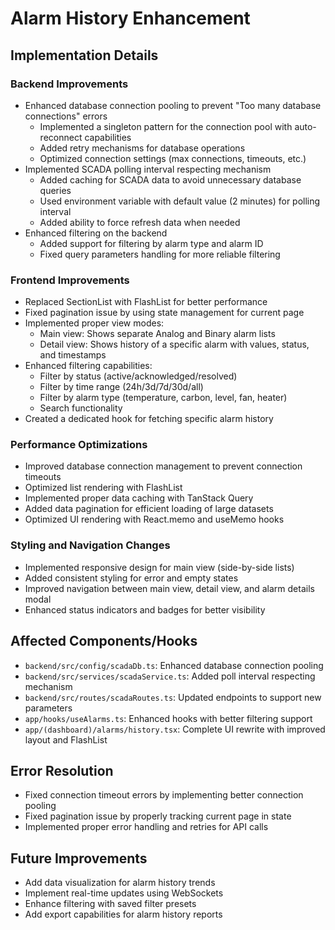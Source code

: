 # Alarm History Enhancement

## Implementation Details

### Backend Improvements
- Enhanced database connection pooling to prevent "Too many database connections" errors
  - Implemented a singleton pattern for the connection pool with auto-reconnect capabilities
  - Added retry mechanisms for database operations
  - Optimized connection settings (max connections, timeouts, etc.)
- Implemented SCADA polling interval respecting mechanism
  - Added caching for SCADA data to avoid unnecessary database queries
  - Used environment variable with default value (2 minutes) for polling interval
  - Added ability to force refresh data when needed
- Enhanced filtering on the backend
  - Added support for filtering by alarm type and alarm ID
  - Fixed query parameters handling for more reliable filtering

### Frontend Improvements
- Replaced SectionList with FlashList for better performance
- Fixed pagination issue by using state management for current page
- Implemented proper view modes:
  - Main view: Shows separate Analog and Binary alarm lists
  - Detail view: Shows history of a specific alarm with values, status, and timestamps
- Enhanced filtering capabilities:
  - Filter by status (active/acknowledged/resolved)
  - Filter by time range (24h/3d/7d/30d/all)
  - Filter by alarm type (temperature, carbon, level, fan, heater)
  - Search functionality
- Created a dedicated hook for fetching specific alarm history

### Performance Optimizations
- Improved database connection management to prevent connection timeouts
- Optimized list rendering with FlashList
- Implemented proper data caching with TanStack Query
- Added data pagination for efficient loading of large datasets
- Optimized UI rendering with React.memo and useMemo hooks

### Styling and Navigation Changes
- Implemented responsive design for main view (side-by-side lists)
- Added consistent styling for error and empty states
- Improved navigation between main view, detail view, and alarm details modal
- Enhanced status indicators and badges for better visibility

## Affected Components/Hooks
- `backend/src/config/scadaDb.ts`: Enhanced database connection pooling
- `backend/src/services/scadaService.ts`: Added poll interval respecting mechanism
- `backend/src/routes/scadaRoutes.ts`: Updated endpoints to support new parameters
- `app/hooks/useAlarms.ts`: Enhanced hooks with better filtering support
- `app/(dashboard)/alarms/history.tsx`: Complete UI rewrite with improved layout and FlashList

## Error Resolution
- Fixed connection timeout errors by implementing better connection pooling
- Fixed pagination issue by properly tracking current page in state
- Implemented proper error handling and retries for API calls

## Future Improvements
- Add data visualization for alarm history trends
- Implement real-time updates using WebSockets
- Enhance filtering with saved filter presets
- Add export capabilities for alarm history reports 